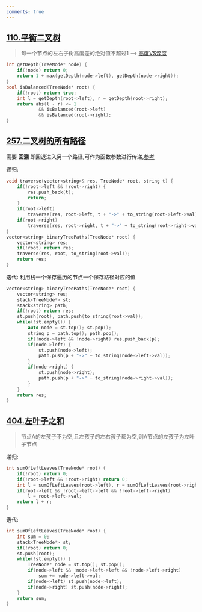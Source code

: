 ```yaml
---
comments: true
---
```


## [110.平衡二叉树](https://leetcode.cn/problems/balanced-binary-tree/)

> 每一个节点的左右子树高度差的绝对值不超过1  --> [高度VS深度](https://code-thinking-1253855093.file.myqcloud.com/pics/20210203155515650.png)

```cpp linenums="1"
int getDepth(TreeNode* node) {
    if(!node) return 0;
    return 1 + max(getDepth(node->left), getDepth(node->right));
}
bool isBalanced(TreeNode* root) {
    if(!root) return true;
    int l = getDepth(root->left), r = getDepth(root->right);
    return abs(l - r) <= 1 
            && isBalanced(root->left) 
            && isBalanced(root->right);
}
```

## [257.二叉树的所有路径](https://leetcode.cn/problems/binary-tree-paths/)

需要 **回溯** 即回退进入另一个路径,可作为函数参数进行传递,[参考](https://programmercarl.com/0257.%E4%BA%8C%E5%8F%89%E6%A0%91%E7%9A%84%E6%89%80%E6%9C%89%E8%B7%AF%E5%BE%84.html#%E6%80%9D%E8%B7%AF:~:text=%E5%A6%82%E4%B8%8A%E4%BB%A3%E7%A0%81%E4%B8%AD%EF%BC%8C-,%E8%B2%8C%E4%BC%BC%E6%B2%A1%E6%9C%89%E7%9C%8B%E5%88%B0%E5%9B%9E%E6%BA%AF%E7%9A%84%E9%80%BB%E8%BE%91,-%EF%BC%8C%E5%85%B6%E5%AE%9E%E4%B8%8D%E7%84%B6%EF%BC%8C%E5%9B%9E%E6%BA%AF)

递归: 
```cpp linenums="1"
void traverse(vector<string>& res, TreeNode* root, string t) {
    if(!root->left && !root->right) {
        res.push_back(t);
        return;
    }
    if(root->left)
        traverse(res, root->left, t + "->" + to_string(root->left->val));
    if(root->right) 
        traverse(res, root->right, t + "->" + to_string(root->right->val));
}
vector<string> binaryTreePaths(TreeNode* root) {
    vector<string> res;
    if(!root) return res;
    traverse(res, root, to_string(root->val));
    return res;
}
```

迭代: 利用栈一个保存遍历的节点一个保存路径对应的值
```cpp linenums="1" hl_lines="6"
vector<string> binaryTreePaths(TreeNode* root) {
    vector<string> res;
    stack<TreeNode*> st;
    stack<string> path;
    if(!root) return res;
    st.push(root), path.push(to_string(root->val));
    while(!st.empty()) {
        auto node = st.top(); st.pop();
        string p = path.top(); path.pop();
        if(!node->left && !node->right) res.push_back(p);
        if(node->left) {
            st.push(node->left);
            path.push(p + "->" + to_string(node->left->val));
        }
        if(node->right) {
            st.push(node->right);
            path.push(p + "->" + to_string(node->right->val));
        }
    }
    return res;
}
```

## [404.左叶子之和](https://leetcode.cn/problems/sum-of-left-leaves/)

> 节点A的左孩子不为空,且左孩子的左右孩子都为空,则A节点的左孩子为左叶子节点

递归: 
```cpp linenums="1"
int sumOfLeftLeaves(TreeNode* root) { 
    if(!root) return 0;
    if(!root->left && !root->right) return 0;
    int l = sumOfLeftLeaves(root->left), r = sumOfLeftLeaves(root->right);
    if(root->left && !root->left->left && !root->left->right) 
        l = root->left->val;
    return l + r;
}
```

迭代:
```cpp linenums="1"
int sumOfLeftLeaves(TreeNode* root) {
    int sum = 0;
    stack<TreeNode*> st;
    if(!root) return 0;
    st.push(root);
    while(!st.empty()) {
        TreeNode* node = st.top(); st.pop();
        if(node->left && !node->left->left && !node->left->right)
            sum += node->left->val;
        if(node->left) st.push(node->left);
        if(node->right) st.push(node->right);
    }
    return sum;
}
```

